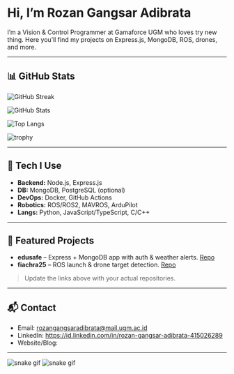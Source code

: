 # Hi, I’m Rozan Gangsar Adibrata 

<!-- Quick intro -->

I’m a Vision & Control Programmer at Gamaforce UGM who loves try new thing. Here you’ll find my projects on Express.js, MongoDB, ROS, drones, and more.

---

## 📊 GitHub Stats

<!-- Streak card (shows Current Streak & Longest Streak like your screenshot) -->

![GitHub Streak](https://streak-stats.demolab.com/?user=rozangangsar\&theme=dark\&hide_border=true)

<!-- Main stats -->

![GitHub Stats](https://github-readme-stats.vercel.app/api?username=rozangangsar\&show_icons=true\&theme=dark\&hide_border=true)

<!-- Top languages (optional) -->

![Top Langs](https://github-readme-stats.vercel.app/api/top-langs/?username=rozangangsar\&layout=compact\&theme=dark\&hide_border=true)

<!-- Trophies (optional) -->

![trophy](https://github-profile-trophy.vercel.app/?username=rozangangsar\&theme=onedark\&no-frame=true\&margin-w=10)

---

## 🔧 Tech I Use

* **Backend:** Node.js, Express.js
* **DB:** MongoDB, PostgreSQL (optional)
* **DevOps:** Docker, GitHub Actions
* **Robotics:** ROS/ROS2, MAVROS, ArduPilot
* **Langs:** Python, JavaScript/TypeScript, C/C++

---

## 🚀 Featured Projects

* **edusafe** – Express + MongoDB app with auth & weather alerts. [Repo](https://github.com/Amelianahardianti/edusafe)
* **fiachra25** – ROS launch & drone target detection. [Repo](https://github.com/rozangangsar/fiachra24)

> Update the links above with your actual repositories.

---

## 📬 Contact

* Email: [rozangangsaradibrata@mail.ugm.ac.id](mailto:rozangangsaradibrata@mail.ugm.ac.id)
* LinkedIn: https://id.linkedin.com/in/rozan-gangsar-adibrata-415026289
* Website/Blog: <your-site>

---




![snake gif](https://raw.githubusercontent.com/rozangangsar/rozangangsar/output/github-contribution-grid-snake.svg)
![snake gif](https://raw.githubusercontent.com/rozangangsar/rozangangsar/output/github-contribution-grid-snake-dark.svg#gh-dark-mode-only)
```
